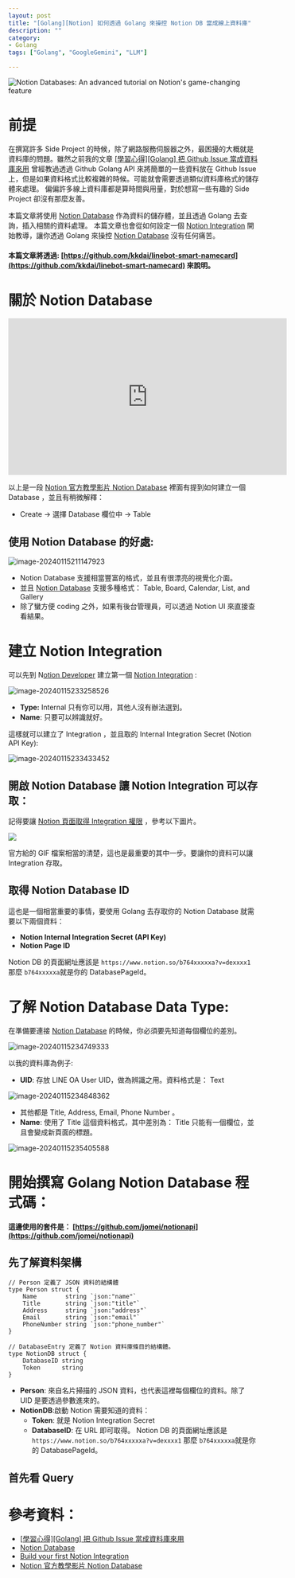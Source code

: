 ```yaml
---
layout: post
title: "[Golang][Notion] 如何透過 Golang 來操控 Notion DB 當成線上資料庫"
description: ""
category: 
- Golang
tags: ["Golang", "GoogleGemini", "LLM"]

---
```


![Notion Databases: An advanced tutorial on Notion's game-changing feature](../images/2022/OIP.jpeg)



# 前提

在撰寫許多 Side Project 的時候，除了網路服務伺服器之外，最困擾的大概就是資料庫的問題。雖然之前我的文章 [[學習心得\][Golang] 把 Github Issue 當成資料庫來用](https://www.evanlin.com/go-github-issue/) 曾經教過透過 Github Golang API 來將簡單的一些資料放在 Github Issue 上，但是如果資料格式比較複雜的時候。可能就會需要透過類似資料庫格式的儲存體來處理。 偏偏許多線上資料庫都是算時間與用量，對於想寫一些有趣的 Side Project 卻沒有那麼友善。

本篇文章將使用 [Notion Database](https://www.notion.so/help/guides/creating-a-database) 作為資料的儲存體，並且透過 Golang 去查詢，插入相關的資料處理。 本篇文章也會從如何設定一個 [Notion Integration](https://developers.notion.com/docs/create-a-notion-integration) 開始教導，讓你透過 Golang 來操控  [Notion Database](https://www.notion.so/help/guides/creating-a-database)  沒有任何痛苦。



#### 本篇文章將透過: [https://github.com/kkdai/linebot-smart-namecard](https://github.com/kkdai/linebot-smart-namecard) 來說明。

# 關於 Notion Database 

<iframe width="560" height="315" src="https://www.youtube.com/embed/O8qdvSxDYNY?si=HpjDcPf42mp5TqTR" title="YouTube video player" frameborder="0" allow="accelerometer; autoplay; clipboard-write; encrypted-media; gyroscope; picture-in-picture; web-share" allowfullscreen></iframe>

以上是一段 [Notion 官方教學影片 Notion Database](https://www.youtube.com/watch?v=O8qdvSxDYNY) 裡面有提到如何建立一個 Database ，並且有稍微解釋：

- Create -> 選擇 Database 欄位中 ->  Table 

## 使用 Notion Database 的好處:

![image-20240115211147923](../images/2022/image-20240115211147923.png)

- Notion Database 支援相當豐富的格式，並且有很漂亮的視覺化介面。
- 並且 [Notion Database](https://www.notion.so/help/guides/creating-a-database)  支援多種格式： Table, Board, Calendar, List,  and Gallery
- 除了蠻方便 coding 之外，如果有後台管理員，可以透過 Notion UI 來直接查看結果。

# 建立 Notion Integration

可以先到 N[otion Developer](https://developers.notion.com/)  建立第一個 [Notion Integration](https://www.notion.so/my-integrations) :

![image-20240115233258526](../images/2022/image-20240115233258526.png)

- **Type:** Internal 只有你可以用，其他人沒有辦法選到。
- **Name**: 只要可以辨識就好。

這樣就可以建立了 Integration ，並且取的 Internal Integration Secret (Notion API Key):

![image-20240115233433452](../images/2022/image-20240115233433452.png)

## 開啟 Notion Database 讓 Notion Integration 可以存取：

記得要讓 [Notion 頁面取得 Integration 權限](https://developers.notion.com/docs/create-a-notion-integration#give-your-integration-page-permissions) ，參考以下圖片。

![](../images/2022/68747470733a2f2f66696c65732e726561646d652e696f2f666566633830392d7065726d697373696f6e732e676966.gif)

官方給的 GIF 檔案相當的清楚，這也是最重要的其中一步。要讓你的資料可以讓 Integration 存取。

## 取得 Notion Database ID

這也是一個相當重要的事情，要使用 Golang 去存取你的 Notion Database 就需要以下兩個資料：

- **Notion Internal Integration Secret (API Key)**
- **Notion Page ID**

Notion DB 的頁面網址應該是 `https://www.notion.so/b764xxxxxa?v=dexxxx1` 那麼 `b764xxxxxa`就是你的 DatabasePageId。



# 了解 Notion Database Data Type:

在準備要連接 [Notion Database](https://www.notion.so/help/guides/creating-a-database)  的時候，你必須要先知道每個欄位的差別。



![image-20240115234749333](../images/2022/image-20240115234749333.png)

以我的資料庫為例子:

- **UID**: 存放 LINE OA User UID，做為辨識之用。資料格式是： Text

![image-20240115234848362](../images/2022/image-20240115234848362.png)

- 其他都是 Title, Address, Email, Phone Number 。
- **Name**: 使用了 Title 這個資料格式，其中差別為： Title 只能有一個欄位，並且會變成新頁面的標題。

![image-20240115235405588](../images/2022/image-20240115235405588.png)

#  開始撰寫 Golang Notion Database 程式碼：

#### 這邊使用的套件是：  [https://github.com/jomei/notionapi](https://github.com/jomei/notionapi)

## 先了解資料架構

```
// Person 定義了 JSON 資料的結構體
type Person struct {
	Name        string `json:"name"`
	Title       string `json:"title"`
	Address     string `json:"address"`
	Email       string `json:"email"`
	PhoneNumber string `json:"phone_number"`
}

// DatabaseEntry 定義了 Notion 資料庫條目的結構體。
type NotionDB struct {
	DatabaseID string
	Token      string
}
```

- **Person**: 來自名片掃描的 JSON 資料，也代表這裡每個欄位的資料。除了 UID 是要透過參數進來的。
- **NotionDB**:啟動 Notion 需要知道的資料：
  - **Token**: 就是 Notion Integration Secret
  - **DatabaseID**: 在 URL 即可取得。 Notion DB 的頁面網址應該是 `https://www.notion.so/b764xxxxxa?v=dexxxx1` 那麼 `b764xxxxxa`就是你的 DatabasePageId。

## 首先看 Query 







# 參考資料：

- [[學習心得\][Golang] 把 Github Issue 當成資料庫來用](https://www.evanlin.com/go-github-issue/) 
- [Notion Database](https://www.notion.so/help/guides/creating-a-database) 
- [Build your first Notion Integration](https://developers.notion.com/docs/create-a-notion-integration)
- [Notion 官方教學影片 Notion Database](https://www.youtube.com/watch?v=O8qdvSxDYNY)
